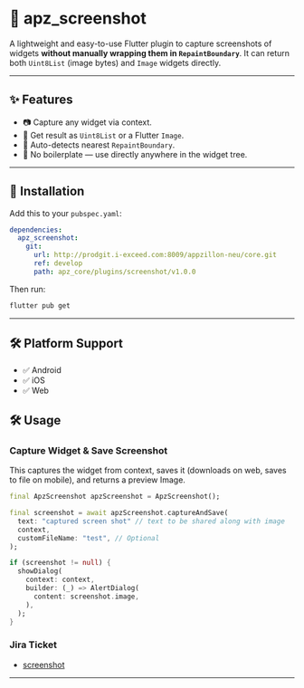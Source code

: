 # 📸 apz_screenshot

A lightweight and easy-to-use Flutter plugin to capture screenshots of widgets **without manually wrapping them in `RepaintBoundary`**. It can return both `Uint8List` (image bytes) and `Image` widgets directly.

---

## ✨ Features

- 📷 Capture any widget via context.
- 💾 Get result as `Uint8List` or a Flutter `Image`.
- 🧠 Auto-detects nearest `RepaintBoundary`.
- 🔄 No boilerplate — use directly anywhere in the widget tree.

---

## 🚀 Installation

Add this to your `pubspec.yaml`:

```yaml
dependencies:
  apz_screenshot:
    git:
      url: http://prodgit.i-exceed.com:8009/appzillon-neu/core.git
      ref: develop
      path: apz_core/plugins/screenshot/v1.0.0 
```

Then run:

```bash
flutter pub get
```

---

## 🛠 Platform Support

- ✅ Android
- ✅ iOS
- ✅ Web

## 🛠️ Usage

### Capture Widget & Save Screenshot 
This captures the widget from context, saves it (downloads on web, saves to file on mobile), and returns a preview Image.

```dart
final ApzScreenshot apzScreenshot = ApzScreenshot();

final screenshot = await apzScreenshot.captureAndSave(
  text: "captured screen shot" // text to be shared along with image
  context,
  customFileName: "test", // Optional
);

if (screenshot != null) {
  showDialog(
    context: context,
    builder: (_) => AlertDialog(
      content: screenshot.image,
    ),
  );
}

```
### Jira Ticket

- [screenshot](https://appzillon.atlassian.net/browse/AN-141)
---


